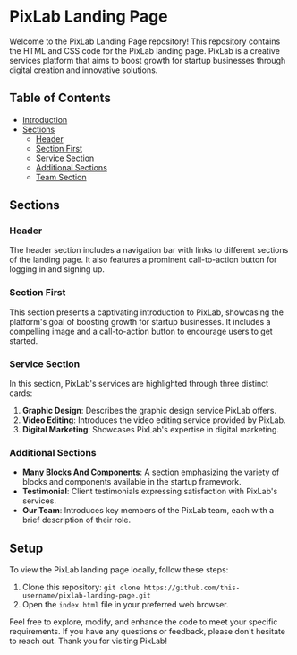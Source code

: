 # PixLab Landing Page

Welcome to the PixLab Landing Page repository! This repository contains the HTML and CSS code for the PixLab landing page. PixLab is a creative services platform that aims to boost growth for startup businesses through digital creation and innovative solutions.

## Table of Contents
- [Introduction](#pixlab-landing-page)
- [Sections](#sections)
  - [Header](#header)
  - [Section First](#section-first)
  - [Service Section](#service-section)
  - [Additional Sections](#additional-sections)
  - [Team Section](#team-section)

## Sections

### Header
The header section includes a navigation bar with links to different sections of the landing page. It also features a prominent call-to-action button for logging in and signing up.

### Section First
This section presents a captivating introduction to PixLab, showcasing the platform's goal of boosting growth for startup businesses. It includes a compelling image and a call-to-action button to encourage users to get started.

### Service Section
In this section, PixLab's services are highlighted through three distinct cards:
1. **Graphic Design**: Describes the graphic design service PixLab offers.
2. **Video Editing**: Introduces the video editing service provided by PixLab.
3. **Digital Marketing**: Showcases PixLab's expertise in digital marketing.

### Additional Sections
- **Many Blocks And Components**: A section emphasizing the variety of blocks and components available in the startup framework.
- **Testimonial**: Client testimonials expressing satisfaction with PixLab's services.
- **Our Team**: Introduces key members of the PixLab team, each with a brief description of their role.

## Setup
To view the PixLab landing page locally, follow these steps:
1. Clone this repository: `git clone https://github.com/this-username/pixlab-landing-page.git`
2. Open the `index.html` file in your preferred web browser.

Feel free to explore, modify, and enhance the code to meet your specific requirements. If you have any questions or feedback, please don't hesitate to reach out. Thank you for visiting PixLab!